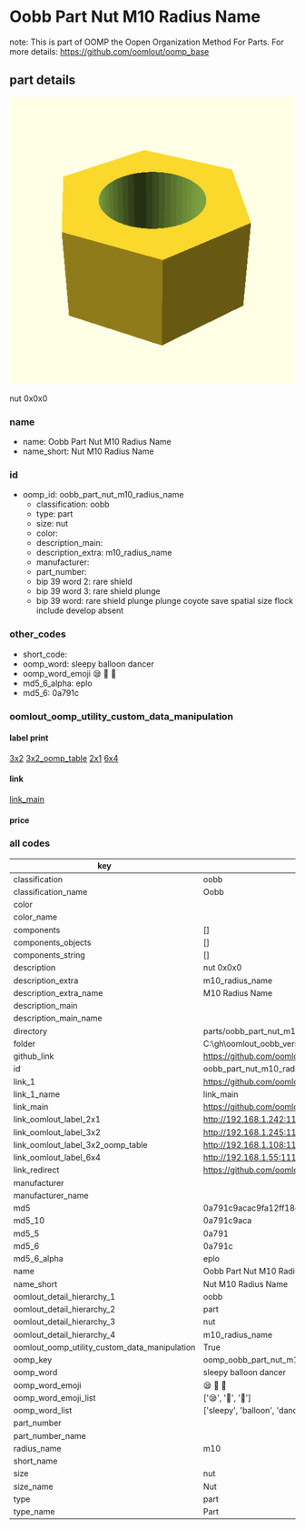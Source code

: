 # Oobb Part Nut M10 Radius Name  

note: This is part of OOMP the Oopen Organization Method For Parts. For more details: https://github.com/oomlout/oomp_base

##  part details
  

[![](3dpr.png)](3dpr.png)

nut 0x0x0



### name
* name: Oobb Part Nut M10 Radius Name
* name_short: Nut M10 Radius Name
### id
* oomp_id: oobb_part_nut_m10_radius_name
  * classification: oobb
  * type: part
  * size: nut
  * color: 
  * description_main: 
  * description_extra: m10_radius_name
  * manufacturer: 
  * part_number: 
  * bip 39 word 2: rare shield
  * bip 39 word 3: rare shield plunge
  * bip 39 word: rare shield plunge plunge coyote save spatial size flock include develop absent

### other_codes
* short_code: 
* oomp_word: sleepy balloon dancer
* oomp_word_emoji :sleepy: :balloon: :dancer:
* md5_6_alpha: eplo
* md5_6: 0a791c






### oomlout_oomp_utility_custom_data_manipulation
#### label print
[3x2](http://192.168.1.245:1112/?label=oomp%20eplo)
[3x2_oomp_table](http://192.168.1.108:1112/?label=oomp%20eplo)
[2x1](http://192.168.1.242:1112/?label=oomp%20eplo)
[6x4](http://192.168.1.55:1112/?label=oomp%20eplo)    

#### link

[link_main](https://github.com/oomlout/oomlout_oobb_version_4_generated_parts/tree/main/navigation_oomp/oobb/part/nut//m10_radius_name/part)                              

#### price







### all codes 
| key | value |  
| --- | --- |  
| classification | oobb |  
| classification_name | Oobb |  
| color |  |  
| color_name |  |  
| components | [] |  
| components_objects | [] |  
| components_string | [] |  
| description | nut 0x0x0 |  
| description_extra | m10_radius_name |  
| description_extra_name | M10 Radius Name |  
| description_main |  |  
| description_main_name |  |  
| directory | parts/oobb_part_nut_m10_radius_name |  
| folder | C:\gh\oomlout_oobb_version_4_generated_parts\parts\oobb_part_nut_m10_radius_name |  
| github_link | https://github.com/oomlout/oomlout_oomp_part_src/tree/main/parts/oobb_part_nut_m10_radius_name |  
| id | oobb_part_nut_m10_radius_name |  
| link_1 | https://github.com/oomlout/oomlout_oobb_version_4_generated_parts/tree/main/navigation_oomp/oobb/part/nut//m10_radius_name/part |  
| link_1_name | link_main |  
| link_main | https://github.com/oomlout/oomlout_oobb_version_4_generated_parts/tree/main/navigation_oomp/oobb/part/nut//m10_radius_name/part |  
| link_oomlout_label_2x1 | http://192.168.1.242:1112/?label=oomp%20eplo |  
| link_oomlout_label_3x2 | http://192.168.1.245:1112/?label=oomp%20eplo |  
| link_oomlout_label_3x2_oomp_table | http://192.168.1.108:1112/?label=oomp%20eplo |  
| link_oomlout_label_6x4 | http://192.168.1.55:1112/?label=oomp%20eplo |  
| link_redirect | https://github.com/oomlout/oomlout_oobb_version_4_generated_parts/tree/main/parts/hardware_nut_m10 |  
| manufacturer |  |  
| manufacturer_name |  |  
| md5 | 0a791c9acac9fa12ff18da6f4df16d90 |  
| md5_10 | 0a791c9aca |  
| md5_5 | 0a791 |  
| md5_6 | 0a791c |  
| md5_6_alpha | eplo |  
| name | Oobb Part Nut M10 Radius Name |  
| name_short | Nut M10 Radius Name |  
| oomlout_detail_hierarchy_1 | oobb |  
| oomlout_detail_hierarchy_2 | part |  
| oomlout_detail_hierarchy_3 | nut |  
| oomlout_detail_hierarchy_4 | m10_radius_name |  
| oomlout_oomp_utility_custom_data_manipulation | True |  
| oomp_key | oomp_oobb_part_nut_m10_radius_name |  
| oomp_word | sleepy balloon dancer |  
| oomp_word_emoji | :sleepy: :balloon: :dancer: |  
| oomp_word_emoji_list | [':sleepy:', ':balloon:', ':dancer:'] |  
| oomp_word_list | ['sleepy', 'balloon', 'dancer'] |  
| part_number |  |  
| part_number_name |  |  
| radius_name | m10 |  
| short_name |  |  
| size | nut |  
| size_name | Nut |  
| type | part |  
| type_name | Part |  
